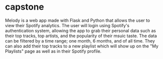 # capstone
 
Melody is a web app made with Flask and Python that allows the user to view their Spotify analytics. The user will login using Spotify's authentication system, allowing the app to grab their personal data such as their top tracks, top artists, and the popularity of their msuic taste. The data can be filtered by a time range; one month, 6 months, and of all time. They can also add their top tracks to a new playlist which will show up on the "My Playlists" page as well as in their Spotify profile. 